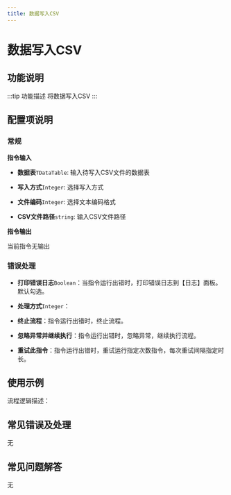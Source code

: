```yaml
---
title: 数据写入CSV
---
```


# 数据写入CSV

## 功能说明

:::tip 功能描述
将数据写入CSV
:::

## 配置项说明

### 常规

**指令输入**

- **数据表**`TDataTable`: 输入待写入CSV文件的数据表

- **写入方式**`Integer`: 选择写入方式

- **文件编码**`Integer`: 选择文本编码格式

- **CSV文件路径**`string`: 输入CSV文件路径


**指令输出**

当前指令无输出

### 错误处理

- **打印错误日志**`Boolean`：当指令运行出错时，打印错误日志到【日志】面板。默认勾选。

- **处理方式**`Integer`：

 - **终止流程**：指令运行出错时，终止流程。

 - **忽略异常并继续执行**：指令运行出错时，忽略异常，继续执行流程。

 - **重试此指令**：指令运行出错时，重试运行指定次数指令，每次重试间隔指定时长。

## 使用示例

流程逻辑描述：

## 常见错误及处理

无

## 常见问题解答

无

